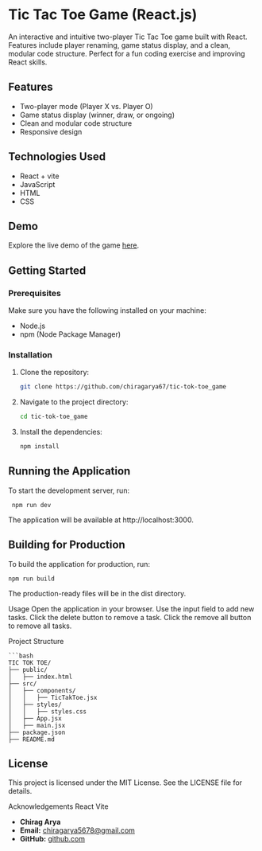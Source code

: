 # Tic Tac Toe Game (React.js)

An interactive and intuitive two-player Tic Tac Toe game built with React. Features include player renaming, game status display, and a clean, modular code structure. Perfect for a fun coding exercise and improving React skills.

## Features

- Two-player mode (Player X vs. Player O)
- Game status display (winner, draw, or ongoing)
- Clean and modular code structure
- Responsive design

## Technologies Used

- React + vite
- JavaScript
- HTML
- CSS

## Demo
Explore the live demo of the game [here](https://www.linkedin.com/posts/chirag-a-79382a302_reactjs-frontenddevelopment-javascript-activity-7236242120452247552-_GgC?utm_source=share&utm_medium=member_desktop).


## Getting Started

### Prerequisites

Make sure you have the following installed on your machine:

- Node.js
- npm (Node Package Manager)

### Installation

1. Clone the repository:

   ```bash
   git clone https://github.com/chiragarya67/tic-tok-toe_game
   

2. Navigate to the project directory:

    ```bash
    cd tic-tok-toe_game

3. Install the dependencies:
    ```bash 
    npm install

## Running the Application
 To start the development server, run:
  
    
     npm run dev
  
  
 The application will be available at http://localhost:3000.

## Building for Production
To build the application for production, run:

    npm run build

The production-ready files will be in the dist directory.

Usage
Open the application in your browser.
Use the input field to add new tasks.
Click the delete button to remove a task.
Click the remove all button to remove all tasks.


Project Structure

    ```bash
    TIC TOK TOE/
    ├── public/
    │   ├── index.html
    ├── src/
    │   ├── components/
    │   │   ├── TicTakToe.jsx
    │   ├── styles/
    │   │   ├── styles.css
    │   ├── App.jsx
    │   ├── main.jsx
    ├── package.json
    ├── README.md


## License
This project is licensed under the MIT License. See the LICENSE file for details.

Acknowledgements
React
Vite



- **Chirag Arya**
- **Email:** chiragarya5678@gmail.com
- **GitHub:** [github.com](https://github.com/chiragarya67)
